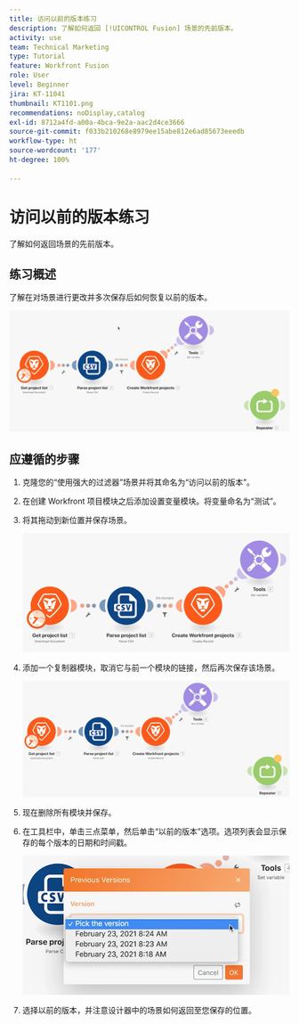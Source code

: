 ```yaml
---
title: 访问以前的版本练习
description: 了解如何返回 [!UICONTROL Fusion] 场景的先前版本。
activity: use
team: Technical Marketing
type: Tutorial
feature: Workfront Fusion
role: User
level: Beginner
jira: KT-11041
thumbnail: KT1101.png
recommendations: noDisplay,catalog
exl-id: 8712a4fd-a00a-4bca-9e2a-aac2d4ce3666
source-git-commit: f033b210268e8979ee15abe812e6ad85673eeedb
workflow-type: ht
source-wordcount: '177'
ht-degree: 100%

---
```


# 访问以前的版本练习

了解如何返回场景的先前版本。

## 练习概述

了解在对场景进行更改并多次保存后如何恢复以前的版本。

![访问以前的版本图像 1](../12-exercises/assets/accessing-previous-versions-walkthrough-1.png)

## 应遵循的步骤

1. 克隆您的“使用强大的过滤器”场景并将其命名为“访问以前的版本”。
1. 在创建 Workfront 项目模块之后添加设置变量模块。将变量命名为“测试”。
1. 将其拖动到新位置并保存场景。

   ![访问以前的版本图像 2](../12-exercises/assets/accessing-previous-versions-walkthrough-2.png)

1. 添加一个复制器模块，取消它与前一个模块的链接，然后再次保存该场景。

   ![访问以前的版本图像 3](../12-exercises/assets/accessing-previous-versions-walkthrough-3.png)

1. 现在删除所有模块并保存。
1. 在工具栏中，单击三点菜单，然后单击“以前的版本”选项。选项列表会显示保存的每个版本的日期和时间戳。

   ![访问以前的版本图像 4](../12-exercises/assets/accessing-previous-versions-walkthrough-4.png)

1. 选择以前的版本，并注意设计器中的场景如何返回至您保存的位置。
